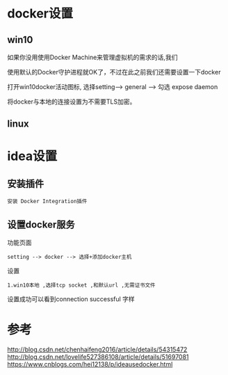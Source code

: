 

# docker设置

## win10 

如果你没用使用Docker Machine来管理虚拟机的需求的话,我们

使用默认的Docker守护进程就OK了，不过在此之前我们还需要设置一下docker    
    
打开win10docker活动图标,
选择setting--> general --> 勾选 expose daemon 

将docker与本地的连接设置为不需要TLS加密。

## linux 


# idea设置

## 安装插件

    安装 Docker Integration插件
    
## 设置docker服务

功能页面

    setting --> docker --> 选择+添加docker主机

设置
    
    1.win10本地 ,选择tcp socket ,和默认url ,无需证书文件
    
    
    
设置成功可以看到connection successful 字样    
    
        
    




# 参考

http://blog.csdn.net/chenhaifeng2016/article/details/54315472
http://blog.csdn.net/lovelife527386108/article/details/51697081
https://www.cnblogs.com/hei12138/p/ideausedocker.html